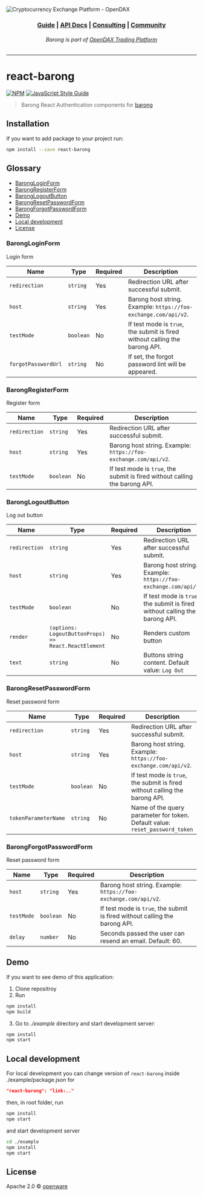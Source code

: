 ![Cryptocurrency Exchange Platform - OpenDAX](https://github.com/openware/meta/raw/main/images/github_opendax.png)

<h3 align="center">
<a href="https://www.openware.com/sdk">Guide</a> <span>&vert;</span>
<a href="https://www.openware.com/sdk/api.html">API Docs</a> <span>&vert;</span>
<a href="https://www.openware.com/">Consulting</a> <span>&vert;</span>
<a href="https://t.me/peatio">Community</a>
</h3>
<h6 align="center">Barong is part of <a href="https://github.com/openware/opendax">OpenDAX Trading Platform</a></h6>

---

# react-barong

[![NPM](https://img.shields.io/npm/v/react-barong.svg)](https://www.npmjs.com/package/react-barong) [![JavaScript Style Guide](https://img.shields.io/badge/code_style-standard-brightgreen.svg)](https://standardjs.com)

> Barong React Authentication components for [barong](https://github.com/openware/barong)

## Installation

If you want to add package to your project run:

```bash
npm install --save react-barong
```

## Glossary

-   [BarongLoginForm](#BarongLoginForm)
-   [BarongRegisterForm](#BarongRegisterForm)
-   [BarongLogoutButton](#BarongLogoutButton)
-   [BarongResetPasswordForm](#BarongResetPasswordForm)
-   [BarongForgotPasswordForm](#BarongForgotPasswordForm)
-   [Demo](#Demo)
-   [Local development](#Local-development)
-   [License](#License)

### BarongLoginForm

Login form

| Name                | Type      | Required | Description                                                                 |
| ------------------- | --------- | -------- | --------------------------------------------------------------------------- |
| `redirection`       | `string`  | Yes      | Redirection URL after successful submit.                                    |
| `host`              | `string`  | Yes      | Barong host string. Example: `https://foo-exchange.com/api/v2`.             |
| `testMode`          | `boolean` | No       | If test mode is `true`, the submit is fired without calling the barong API. |
| `forgotPasswordUrl` | `string`  | No       | If set, the forgot password lint will be appeared.                          |

### BarongRegisterForm

Register form

| Name          | Type      | Required | Description                                                                 |
| ------------- | --------- | -------- | --------------------------------------------------------------------------- |
| `redirection` | `string`  | Yes      | Redirection URL after successful submit.                                    |
| `host`        | `string`  | Yes      | Barong host string. Example: `https://foo-exchange.com/api/v2`.             |
| `testMode`    | `boolean` | No       | If test mode is `true`, the submit is fired without calling the barong API. |

### BarongLogoutButton

Log out button

| Name          | Type                                                 | Required | Description                                                                 |
| ------------- | ---------------------------------------------------- | -------- | --------------------------------------------------------------------------- |
| `redirection` | `string`                                             | Yes      | Redirection URL after successful submit.                                    |
| `host`        | `string`                                             | Yes      | Barong host string. Example: `https://foo-exchange.com/api/v2`.             |
| `testMode`    | `boolean`                                            | No       | If test mode is `true`, the submit is fired without calling the barong API. |
| `render`      | `(options: LogoutButtonProps) => React.ReactElement` | No       | Renders custom button                                                       |
| `text`        | `string`                                             | No       | Buttons string content. Default value: `Log Out`                            |

### BarongResetPasswordForm

Reset password form

| Name                 | Type      | Required | Description                                                                  |
| -------------------- | --------- | -------- | ---------------------------------------------------------------------------- |
| `redirection`        | `string`  | Yes      | Redirection URL after successful submit.                                     |
| `host`               | `string`  | Yes      | Barong host string. Example: `https://foo-exchange.com/api/v2`.              |
| `testMode`           | `boolean` | No       | If test mode is `true`, the submit is fired without calling the barong API.  |
| `tokenParameterName` | `string`  | No       | Name of the query parameter for token. Default value: `reset_password_token` |

### BarongForgotPasswordForm

Reset password form

| Name       | Type      | Required | Description                                                                 |
| ---------- | --------- | -------- | --------------------------------------------------------------------------- |
| `host`     | `string`  | Yes      | Barong host string. Example: `https://foo-exchange.com/api/v2`.             |
| `testMode` | `boolean` | No       | If test mode is `true`, the submit is fired without calling the barong API. |
| `delay`    | `number`  | No       | Seconds passed the user can resend an email. Default: 60.                   |

## Demo

If you want to see demo of this application:

1. Clone repositroy
2. Run

```bash
npm install
npm build
```

3. Go to _./example_ directory and start development server:

```bash
npm install
npm start
```

## Local development

For local development you can change version of `react-barong` inside ./example/package.json for

```json
"react-barong": "link:.."
```

then, in root folder, run

```bash
npm install
npm start
```

and start development server

```bash
cd ./example
npm install
npm start
```

## License

Apache 2.0 © [openware](https://github.com/openware)
